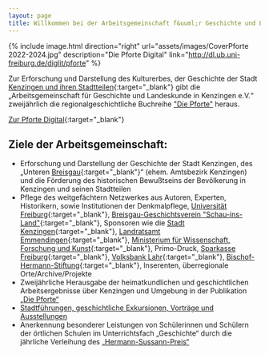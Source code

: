 ```yaml
---
layout: page
title: Willkommen bei der Arbeitsgemeinschaft f&uuml;r Geschichte und Landeskunde in Kenzingen e.V.
---
```


{% include image.html direction="right" url="assets/images/CoverPforte 2022-2024.jpg" description="Die Pforte Digital" link="http://dl.ub.uni-freiburg.de/diglit/pforte" %}  

Zur Erforschung und Darstellung des Kulturerbes, der Geschichte der Stadt [Kenzingen und ihren Stadtteilen](https://osm.org/go/0DLCRNw--?relation=1124273){:target="_blank"} gibt die „Arbeitsgemeinschaft für Geschichte und Landeskunde in Kenzingen e.V.“ zweijährlich die regionalgeschichtliche Buchreihe ["Die Pforte"](pforte.html) heraus.  

[Zur Pforte Digital](http://dl.ub.uni-freiburg.de/diglit/pforte){:target="_blank"}

## Ziele der Arbeitsgemeinschaft:

-   Erforschung und Darstellung der Geschichte der Stadt Kenzingen, des „Unteren [Breisgau](https://als.wikipedia.org/wiki/Breisgau){:target="_blank"}“ (ehem. Amtsbezirk Kenzingen) und die Förderung des historischen Bewußtseins der Bevölkerung in Kenzingen und seinen Stadtteilen  
-   Pflege des weitgef&auml;chtern Netzwerkes aus Autoren, Experten, Historikern, sowie Institutionen der Denkmalpflege, [Universit&auml;t Freiburg](https://uni-freiburg.de/){:target="_blank"}, [Breisgau-Geschichtsverein "Schau-ins-Land"](https://www.breisgau-geschichtsverein.de/){:target="_blank"}, Sponsoren wie die [Stadt Kenzingen](https://www.kenzingen.de/){:target="_blank"}, [Landratsamt Emmendingen](https://www.landkreis-emmendingen.de){:target="_blank"}, [Ministerium f&uuml;r Wissenschaft, Forschung und Kunst](https://mwk.baden-wuerttemberg.de){:target="_blank"}, Primo-Druck, [Sparkasse Freiburg](https://www.sparkasse-freiburg.de){:target="_blank"}, [Volksbank Lahr](https://www.volksbank-lahr.de){:target="_blank"}, [Bischof-Hermann-Stiftung](https://bischof-hermann-stiftung.de/){:target="_blank"}, Inserenten, &uuml;berregionale Orte/Archive/Projekte  
-   Zweijährliche Herausgabe der heimatkundlichen und geschichtlichen Arbeitsergebnisse über Kenzingen und Umgebung in der Publikation [„Die Pforte“](pforte.html)  
-   [Stadtführungen, geschichtliche Exkursionen, Vorträge und Ausstellungen](aktiv.html)  
-   Anerkennung besonderer Leistungen von Schülerinnen und Schülern der örtlichen Schulen im Unterrichtsfach „Geschichte“ durch die jährliche Verleihung des [„Hermann-Sussann-Preis“](sussann_preistraeger.html)  
